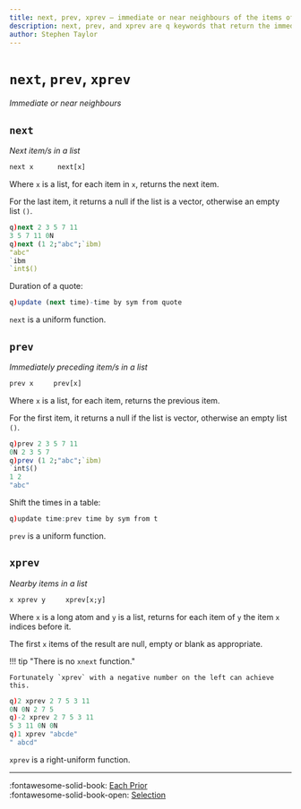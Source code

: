 ```yaml
---
title: next, prev, xprev – immediate or near neighbours of the items of a list | Reference | kdb+ and q documentation
description: next, prev, and xprev are q keywords that return the immediate or near neighbours of the items of a list.
author: Stephen Taylor
---
```

# `next`, `prev`, `xprev`

_Immediate or near neighbours_




## `next`

_Next item/s in a list_

```txt
next x      next[x]
```

Where `x` is a list, for each item in `x`, returns the next item. 

For the last item, it returns a null if the list is a vector, otherwise an empty list `()`.

```q
q)next 2 3 5 7 11
3 5 7 11 0N
q)next (1 2;"abc";`ibm)
"abc"
`ibm
`int$()
```

Duration of a quote:

```q
q)update (next time)-time by sym from quote
```

`next` is a uniform function.



## `prev`

_Immediately preceding item/s in a list_

```txt
prev x     prev[x]
```

Where `x` is a list, for each item, returns the previous item. 

For the first item, it returns a null if the list is vector, otherwise an empty list `()`.

```q
q)prev 2 3 5 7 11
0N 2 3 5 7
q)prev (1 2;"abc";`ibm)
`int$()
1 2
"abc"
```

Shift the times in a table:

```q
q)update time:prev time by sym from t
```

`prev` is a uniform function.


## `xprev`

_Nearby items in a list_

```txt
x xprev y     xprev[x;y]
```

Where `x` is a long atom and `y` is a list, returns for each item of `y` the item `x` indices before it. 

The first `x` items of the result are null, empty or blank as appropriate.

!!! tip "There is no `xnext` function."

    Fortunately `xprev` with a negative number on the left can achieve this.

```q
q)2 xprev 2 7 5 3 11
0N 0N 2 7 5
q)-2 xprev 2 7 5 3 11
5 3 11 0N 0N
q)1 xprev "abcde"
" abcd"
```


`xprev` is a right-uniform function.

----

:fontawesome-solid-book:
[Each Prior](../ref/maps.md#each-prior)
<br>
:fontawesome-solid-book-open:
[Selection](../basics/selection.md)

